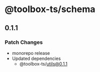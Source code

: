 # @toolbox-ts/schema

## 0.1.1

### Patch Changes

- monorepo release
- Updated dependencies
  - @toolbox-ts/utils@0.1.1
